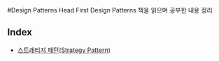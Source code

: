 #Design Patterns
Head First Design Patterns 책을 읽으며 공부한 내용 정리

## Index
- [스트래티지 패턴(Strategy Pattern)](Strategy_Pattern.md)
